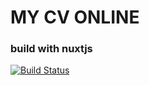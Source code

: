 # MY CV ONLINE
### build with nuxtjs

[![Build Status](https://travis-ci.org/puterakahfi/cv.svg?branch=master)](https://travis-ci.org/puterakahfi/cv)
